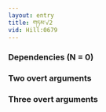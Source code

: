 ```yaml
---
layout: entry
title: གཏམ་√2
vid: Hill:0679
---
```

### Dependencies (N = 0)


### Two overt arguments


### Three overt arguments
